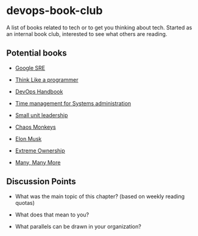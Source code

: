 # devops-book-club #
A list of books related to tech or to get you thinking about tech. Started as an internal book club, interested to see what others are reading. 

## Potential books ##

* [Google SRE](https://landing.google.com/sre/book/index.html)

* [Think Like a programmer](https://www.amazon.com/Think-Like-Programmer-Introduction-Creative/dp/1593274246/ref=sr_1_4?s=books&ie=UTF8&qid=1539719210&sr=1-4&keywords=think+like+a+programmer)

* [DevOps Handbook](https://www.amazon.com/DevOps-Handbook-World-Class-Reliability-Organizations/dp/B0767N1MM2/ref=sr_1_4?ie=UTF8&qid=1539719237&sr=1-4&keywords=the+devops+handbook)

* [Time management for Systems administration](https://www.amazon.com/Time-Management-System-Administrators-Working/dp/0596007833)

* [Small unit leadership](https://www.amazon.com/Small-Unit-Leadership-Commonsense-Approach/dp/B0056WRYTC/ref=sr_1_2?ie=UTF8&qid=1539719279&sr=1-2&keywords=small+unit+leadership+a+commonsense+approach)

* [Chaos Monkeys](https://www.amazon.com/Chaos-Monkeys-Obscene-Fortune-Failure/dp/0062458191/ref=as_at?creativeASIN=0062458191&linkCode=w61&imprToken=8KJcx6HlKzQSJXZXtEFCnA&slotNum=1&tag=dt-incontent-btn-20)

* [Elon Musk](https://www.amazon.com/Elon-Musk-SpaceX-Fantastic-Future/dp/0062301233/ref=as_at?creativeASIN=0062301233&linkCode=w61&imprToken=8KJcx6HlKzQSJXZXtEFCnA&slotNum=2&tag=dt-incontent-btn-20)

* [Extreme Ownership](https://www.amazon.com/Extreme-Ownership-U-S-Navy-SEALs/dp/1250183863/ref=dp_ob_title_bk)

* [Many, Many More](https://docs.google.com/document/d/19X1mD4VKfqpEFxAGvaMZvkFzW_I0X7EKSTq3_ai2XIU/edit)


## Discussion Points ## 

* What was the main topic of this chapter? (based on weekly reading quotas)

* What does that mean to you?

* What parallels can be drawn in your organization? 
